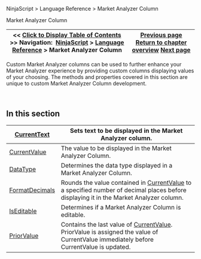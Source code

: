 ﻿


NinjaScript \> Language Reference \> Market Analyzer Column






















Market Analyzer Column







| \<\< [Click to Display Table of Contents](market_analyzer_column.md) \>\> **Navigation:**     [NinjaScript](ninjascript-1.md) \> [Language Reference](language_reference_wip-1.md) \> Market Analyzer Column | [Previous page](showtransparentplotsindatabox-1.md) [Return to chapter overview](language_reference_wip-1.md) [Next page](currenttext-1.md) |
| --- | --- |











Custom Market Analyzer columns can be used to further enhance your Market Analyzer experience by providing custom columns displaying values of your choosing. The methods and properties covered in this section are unique to custom Market Analyzer Column development.


 


## In this section




| [CurrentText](currenttext-1.md) | Sets text to be displayed in the Market Analyzer column. |
| --- | --- |
| [CurrentValue](currentvalue-1.md) | The value to be displayed in the Market Analyzer Column. |
| [DataType](datatype-1.md) | Determines the data type displayed in a Market Analyzer Column. |
| [FormatDecimals](formatdecimals-1.md) | Rounds the value contained in [CurrentValue](currentvalue-1.md) to a specified number of decimal places before displaying it in the Market Analyzer column. |
| [IsEditable](iseditable-1.md) | Determines if a Market Analyzer Column is editable. |
| [PriorValue](priorvalue-1.md) | Contains the last value of [CurrentValue](currentvalue-1.md). PriorValue is assigned the value of CurrentValue immediately before CurrentValue is updated. |









